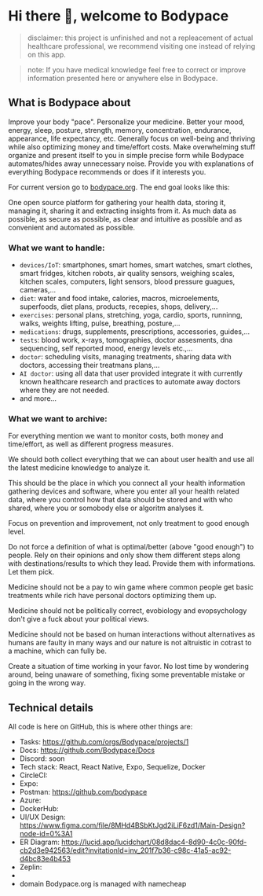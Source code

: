 # Hi there 👋, welcome to Bodypace

 > disclaimer: this project is unfinished and not a repleacement of actual healthcare professional, we recommend visiting one instead of relying on this app. 

 > note: If you have medical knowledge feel free to correct or improve information presented here or anywhere else in Bodypace.

## What is Bodypace about

Improve your body "pace". Personalize your medicine. Better your mood, energy, sleep, posture, strength, memory, concentration, endurance, appearance, life expectancy, etc. Generally focus on well-being and thriving while also optimizing money and time/effort costs. Make overwhelming stuff organize and present itself to you in simple precise form while Bodypace automates/hides away unnecessary noise. Provide you with explanations of everything Bodypace recommends or does if it interests you.

For current version go to [bodypace.org](https://bodypace.org).
The end goal looks like this:

One open source platform for gathering your health data, storing it, managing it, sharing it and extracting insights from it.
As much data as possible, as secure as possible, as clear and intuitive as possible and as convenient and automated as possible.

### What we want to handle:
  - `devices/IoT`: smartphones, smart homes, smart watches, smart clothes, smart fridges, kitchen robots, air quality sensors, weighing scales, kitchen scales, computers, light sensors, blood pressure guagues, cameras,...
  - `diet`: water and food intake, calories, macros, microelements, superfoods, diet plans, products, recepies, shops, delivery,...
  - `exercises`: personal plans, stretching, yoga, cardio, sports, runninng, walks, weights lifting, pulse, breathing, posture,...
  - `medications`: drugs, supplements, prescriptions, accessories, guides,...
  - `tests`: blood work, x-rays, tomographies, doctor assesments, dna sequencing, self reported mood, energy levels etc.,...
  - `doctor`: scheduling visits, managing treatments, sharing data with doctors, accessing their treatmans plans,...
  - `AI doctor`: using all data that user provided integrate it with currently known healthcare research and practices to automate away doctors where they are not needed.
  - and more...

### What we want to archive:

For everything mention we want to monitor costs, both money and time/effort, as well as different progress measures.

We should both collect everything that we can about user health and use all the latest medicine knowledge to analyze it.

This should be the place in which you connect all your health information gathering devices and software, where you enter all your health related data, where you control how that data should be stored and with who shared, where you or somobody else or algoritm analyses it.

Focus on prevention and improvement, not only treatment to good enough level.

Do not force a definition of what is optimal/better (above "good enough") to people. Rely on their opinions and only show them different steps along with destinations/results to which they lead. Provide them with informations. Let them pick.

Medicine should not be a pay to win game where common people get basic treatments while rich have personal doctors optimizing them up.

Medicine should not be politically correct, evobiology and evopsychology don't give a fuck about your political views.

Medicine should not be based on human interactions without alternatives as humans are faulty in many ways and our nature is not altruistic in cotrast to a machine, which can fully be.

Create a situation of time working in your favor. No lost time by
wondering around, being unaware of something, fixing some preventable
mistake or going in the wrong way.

## Technical details

All code is here on GitHub, this is where other things are:
 * Tasks: https://github.com/orgs/Bodypace/projects/1
 * Docs: https://github.com/Bodypace/Docs
 * Discord: soon
 * Tech stack: React, React Native, Expo, Sequelize, Docker
 * CircleCI:
 * Expo:
 * Postman: https://github.com/bodypace
 * Azure: 
 * DockerHub:
 * UI/UX Design: https://www.figma.com/file/8MHd4BSbKtJgd2iLiF6zd1/Main-Design?node-id=0%3A1
 * ER Diagram: https://lucid.app/lucidchart/08d8dac4-8d90-4c0c-90fd-cb2d3e942563/edit?invitationId=inv_201f7b36-c98c-41a5-ac92-d4bc83e4b453
 * Zeplin:
 * 
 * domain Bodypace.org is managed with namecheap
